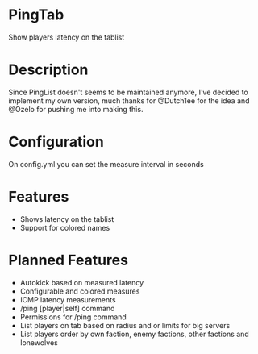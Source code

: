 PingTab
=======

Show players latency on the tablist

Description
=======
Since PingList doesn't seems to be maintained anymore, I've decided to implement my own version, much thanks for @Dutch1ee for the idea and @Ozelo for pushing me into making this.

Configuration
=======
On config.yml you can set the measure interval in seconds

Features
=======
* Shows latency on the tablist
* Support for colored names

Planned Features
=======
* Autokick based on measured latency
* Configurable and colored measures
* ICMP latency measurements
* /ping [player|self] command
* Permissions for /ping command
* List players on tab based on radius and or limits for big servers
* List players order by own faction, enemy factions, other factions and lonewolves
